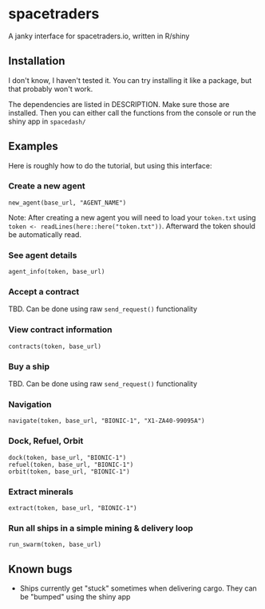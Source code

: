 
# spacetraders

<!-- badges: start -->
<!-- badges: end -->

A janky interface for spacetraders.io, written in R/shiny

## Installation

I don't know, I haven't tested it.
You can try installing it like a package, but that probably won't work.

The dependencies are listed in DESCRIPTION. Make sure those are installed.
Then you can either call the functions from the console or run the shiny app in `spacedash/`

## Examples

Here is roughly how to do the tutorial, but using this interface:

### Create a new agent
`new_agent(base_url, "AGENT_NAME")`

Note: After creating a new agent you will need to load your `token.txt` using `token <- readLines(here::here("token.txt"))`. Afterward the token should be automatically read.

### See agent details
`agent_info(token, base_url)`

### Accept a contract
TBD. Can be done using raw `send_request()` functionality

### View contract information
`contracts(token, base_url)`

### Buy a ship
TBD. Can be done using raw `send_request()` functionality

### Navigation
`navigate(token, base_url, "BIONIC-1", "X1-ZA40-99095A")`

### Dock, Refuel, Orbit
```
dock(token, base_url, "BIONIC-1")
refuel(token, base_url, "BIONIC-1")
orbit(token, base_url, "BIONIC-1")
```

### Extract minerals
`extract(token, base_url, "BIONIC-1")`

### Run all ships in a simple mining & delivery loop
`run_swarm(token, base_url)`

## Known bugs

* Ships currently get "stuck" sometimes when delivering cargo. They can be "bumped" using the shiny app
